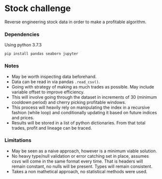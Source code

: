 # Stock challenge
Reverse engineering stock data in order to make a profitable algorithm.

### Dependencies
Using python 3.7.3
``` 
pip install pandas seaborn jupyter
```

### Notes
- May be worth inspecting data beforehand.
- Data can be read in via pandas `.read_csv()`.
- Going with strategy of making as much trades as possible. May include variable offset to improve efficiency.
- This will involve going through the dataset in increments of 30 (minimum cooldown period) and cherry picking profitable windows.
- This process will heavily rely on manipulating the index in a recursive fashion (while loop) and conditionally updating it based on future indices and prices.
- Results will be stored in a list of python dictionaries. From that total trades, profit and lineage can be traced.

### Limitations
- May be seen as a naive approach, however is a minimum viable solution.
- No heavy type/null validation or error catching set in place, assumes csvs will come in the same format every time. That is headers will remain constant, no nulls will be present. Types will remain consistent.
- Takes a non mathetical approach, no statistical methods were used.

